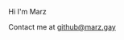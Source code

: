 Hi I'm Marz

Contact me at github@marz.gay


<!---
MarzHater/MarzHater is a ✨ special ✨ repository because its `README.md` (this file) appears on your GitHub profile.
You can click the Preview link to take a look at your changes.
--->
